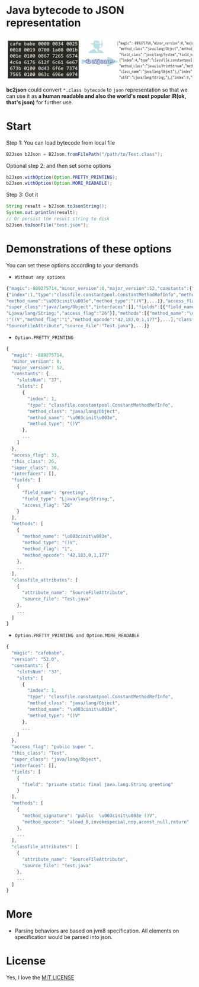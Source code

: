 # Java bytecode to JSON representation

![](static/logo.png)

**bc2json** could convert `*.class bytecode` to `json` representation so that we can use it as **a human readable and also the world's most popular IR(ok, that's json)** for further use.

# Start
Step 1: You can load bytecode from local file
```java
B2Json b2Json = B2Json.fromFilePath("/path/to/Test.class");
```
Optional step 2: and then set some options
```java
b2Json.withOption(Option.PRETTY_PRINTING);
b2Json.withOption(Option.MORE_READABLE);
```
Step 3: Got it
```java
String result = b2Json.toJsonString();
System.out.println(result);
// Or persist the result string to disk
b2Json.toJsonFile("test.json");
```
# Demonstrations of these options
You can set these options according to your demands
+ `Without any options` 
```javascript
{"magic":-889275714,"minor_version":0,"major_version":52,"constants":{"slotsNum":"37","slots":[
{"index":1,"type":"classfile.constantpool.ConstantMethodRefInfo","method_class":"java/lang/Object",
"method_name":"\u003cinit\u003e","method_type":"()V"},...]},"access_flag":33,"this_class":"Test",
"super_class":"java/lang/Object","interfaces":[],"fields":[{"field_name":"greeting","field_type":
"Ljava/lang/String;","access_flag":"26"}],"methods":[{"method_name":"\u003cinit\u003e","method_type"
:"()V","method_flag":"1","method_opcode":"42,183,0,1,177"},...],"classfile_attributes":[{"attribute_name":
"SourceFileAttribute","source_file":"Test.java"},...]}
```
+ `Option.PRETTY_PRINTING`
```javascript
{
  "magic": -889275714,
  "minor_version": 0,
  "major_version": 52,
  "constants": {
    "slotsNum": "37",
    "slots": [
      {
        "index": 1,
        "type": "classfile.constantpool.ConstantMethodRefInfo",
        "method_class": "java/lang/Object",
        "method_name": "\u003cinit\u003e",
        "method_type": "()V"
      },
      ...
    ]
  },
  "access_flag": 33,
  "this_class": 26,
  "super_class": 30,
  "interfaces": [],
  "fields": [
    {
      "field_name": "greeting",
      "field_type": "Ljava/lang/String;",
      "access_flag": "26"
    }
  ],
  "methods": [
    {
      "method_name": "\u003cinit\u003e",
      "method_type": "()V",
      "method_flag": "1",
      "method_opcode": "42,183,0,1,177"
    },
    ...
  ],
  "classfile_attributes": [
    {
      "attribute_name": "SourceFileAttribute",
      "source_file": "Test.java"
    },
    ...
  ]
}
```

+ `Option.PRETTY_PRINTING and Option.MORE_READABLE`
```javascript
{
  "magic": "cafebabe",
  "version": "52.0",
  "constants": {
    "slotsNum": "37",
    "slots": [
      {
        "index": 1,
        "type": "classfile.constantpool.ConstantMethodRefInfo",
        "method_class": "java/lang/Object",
        "method_name": "\u003cinit\u003e",
        "method_type": "()V"
      },
      ...
    ]
  },
  "access_flag": "public super ",
  "this_class": "Test",
  "super_class": "java/lang/Object",
  "interfaces": [],
  "fields": [
    {
      "field": "private static final java.lang.String greeting"
    }
  ],
  "methods": [
    {
      "method_signature": "public  \u003cinit\u003e ()V",
      "method_opcode": "aload_0,invokespecial,nop,aconst_null,return"
    },
    ...
  ],
  "classfile_attributes": [
    {
      "attribute_name": "SourceFileAttribute",
      "source_file": "Test.java"
    },
    ...
  ]
}
```

# More
+ Parsing behaviors are based on jvm8 specification. All elements on specification would be parsed into json.

# License
Yes, I love the [MIT LICENSE](LICENSE)